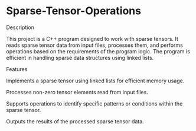 # Sparse-Tensor-Operations
Description

This project is a C++ program designed to work with sparse tensors. It reads sparse tensor data from input files, processes them, and performs operations based on the requirements of the program logic. The program is efficient in handling sparse data structures using linked lists.

Features

Implements a sparse tensor using linked lists for efficient memory usage.

Processes non-zero tensor elements read from input files.

Supports operations to identify specific patterns or conditions within the sparse tensor.

Outputs the results of the processed sparse tensor data.
